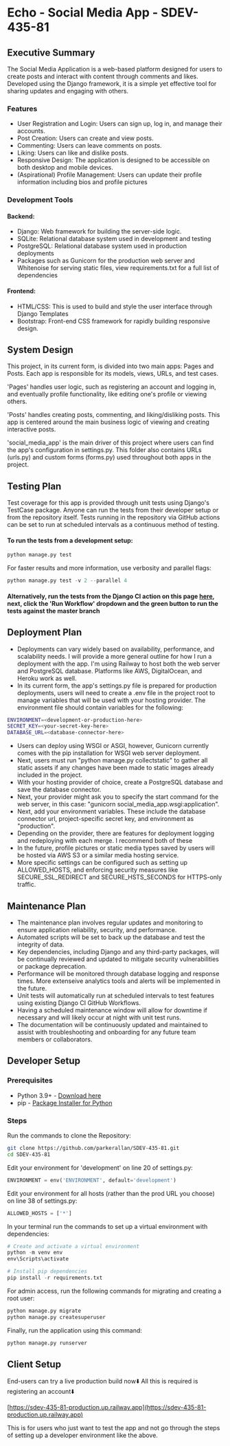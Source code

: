 # Echo - Social Media App - SDEV-435-81
## Executive Summary
The Social Media Application is a web-based platform designed for users to create posts and interact with content through comments and likes. Developed using the Django framework, it is a simple yet effective tool for sharing updates and engaging with others.

### Features
- User Registration and Login: Users can sign up, log in, and manage their accounts.
- Post Creation: Users can create and view posts.
- Commenting: Users can leave comments on posts.
- Liking: Users can like and dislike posts.
- Responsive Design: The application is designed to be accessible on both desktop and mobile devices.
- (Aspirational) Profile Management: Users can update their profile information including bios and profile pictures 

### Development Tools
#### Backend:
- Django: Web framework for building the server-side logic.
- SQLite: Relational database system used in development and testing
- PostgreSQL: Relational database system used in production deployments
- Packages such as Gunicorn for the production web server and Whitenoise for serving static files, view requirements.txt for a full list of dependencies

#### Frontend:
- HTML/CSS: This is used to build and style the user interface through Django Templates
- Bootstrap: Front-end CSS framework for rapidly building responsive design.

## System Design
This project, in its current form, is divided into two main apps: Pages and Posts. Each app is responsible for its models, views, URLs, and test cases. 

'Pages' handles user logic, such as registering an account and logging in, and eventually profile functionality, like editing one's profile or viewing others. 

'Posts' handles creating posts, commenting, and liking/disliking posts. This app is centered around the main business logic of viewing and creating interactive posts. 

'social_media_app' is the main driver of this project where users can find the app's configuration in settings.py. This folder also contains URLs (urls.py) and custom forms (forms.py) used throughout both apps in the project.
## Testing Plan
Test coverage for this app is provided through unit tests using Django's TestCase package. Anyone can run the tests from their developer setup or from the repository itself. Tests running in the repository via GitHub actions can be set to run at scheduled intervals as a continuous method of testing.
#### To run the tests from a development setup:
```python 
python manage.py test
```
For faster results and more information, use verbosity and parallel flags:
```python 
python manage.py test -v 2 --parallel 4
```
#### Alternatively, run the tests from the Django CI action on this page [here](https://github.com/parkerallan/SDEV-435-81/actions/workflows/django.yml), next, click the 'Run Workflow' dropdown and the green button to run the tests against the master branch
## Deployment Plan
- Deployments can vary widely based on availability, performance, and scalability needs. I will provide a more general outline for how I run a deployment with the app. I'm using Railway to host both the web server and PostgreSQL database. Platforms like AWS, DigitalOcean, and Heroku work as well.
- In its current form, the app's settings.py file is prepared for production deployments, users will need to create a .env file in the project root to manage variables that will be used with your hosting provider. The environment file should contain variables for the following:
```bash 
ENVIRONMENT=<development-or-production-here>
SECRET_KEY=<your-secret-key-here>
DATABASE_URL=<database-connector-here>
```
- Users can deploy using WSGI or ASGI, however, Gunicorn currently comes with the pip installation for WSGI web server deployment.
- Next, users must run "python manage.py collectstatic" to gather all static assets if any changes have been made to static images already included in the project.
- With your hosting provider of choice, create a PostgreSQL database and save the database connector.
- Next, your provider might ask you to specify the start command for the web server, in this case: "gunicorn social_media_app.wsgi:application".
- Next, add your environment variables. These include the database connector url, project-specific secret key, and environment as "production".
- Depending on the provider, there are features for deployment logging and redeploying with each merge. I recommend both of these
- In the future, profile pictures or static media types saved by users will be hosted via AWS S3 or a similar media hosting service.
- More specific settings can be configured such as setting up ALLOWED_HOSTS, and enforcing security measures like SECURE_SSL_REDIRECT and SECURE_HSTS_SECONDS for HTTPS-only traffic.
## Maintenance Plan
- The maintenance plan involves regular updates and monitoring to ensure application reliability, security, and performance.
- Automated scripts will be set to back up the database and test the integrity of data. 
- Key dependencies, including Django and any third-party packages, will be continually reviewed and updated to mitigate security vulnerabilities or package deprecation.
- Performance will be monitored through database logging and response times. More extenseive analytics tools and alerts will be implemented in the future.
- Unit tests will automatically run at scheduled intervals to test features using existing Django CI GitHub Workflows.
- Having a scheduled maintenance window will allow for downtime if necessary and will likely occur at night with unit test runs.
- The documentation will be continuously updated and maintained to assist with troubleshooting and onboarding for any future team members or collaborators.
## Developer Setup

### Prerequisites
- Python 3.9+ - [Download here](https://www.python.org/downloads/)
- pip - [Package Installer for Python](https://pip.pypa.io/en/stable/installation/)

### Steps
Run the commands to clone the Repository:
```bash
git clone https://github.com/parkerallan/SDEV-435-81.git
cd SDEV-435-81
```
Edit your environment for 'development' on line 20 of settings.py:
```python
ENVIRONMENT = env('ENVIRONMENT', default='development')
```
Edit your environment for all hosts (rather than the prod URL you choose) on line 38 of settings.py:
```python
ALLOWED_HOSTS = ['*']
```
In your terminal run the commands to set up a virtual environment with dependencies:
```python
# Create and activate a virtual environment
python -m venv env
env\Scripts\activate

# Install pip dependencies
pip install -r requirements.txt
```
For admin access, run the following commands for migrating and creating a root user:
```python 
python manage.py migrate
python manage.py createsuperuser
```
Finally, run the application using this command:
```python 
python manage.py runserver
```
## Client Setup
End-users can try a live production build now⬇️ All this is required is registering an account⬇️

[https://sdev-435-81-production.up.railway.app](https://sdev-435-81-production.up.railway.app)

This is for users who just want to test the app and not go through the steps of setting up a developer environment like the above.
